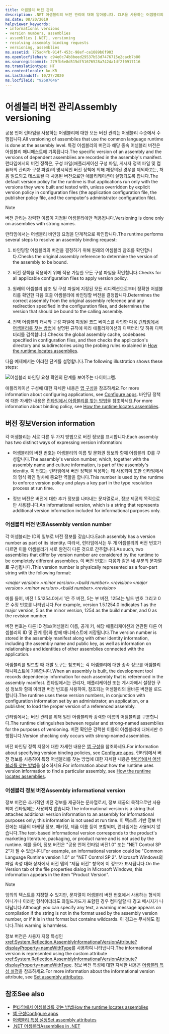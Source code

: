```yaml
---
title: 어셈블리 버전 관리
description: .NET 어셈블리의 버전 관리에 대해 알아봅니다. CLR을 사용하는 어셈블리의 버전 관리는 모두 어셈블리 수준에서 수행됩니다.
ms.date: 08/20/2019
helpviewer_keywords:
- informational versions
- version numbers, assemblies
- assemblies [.NET], versioning
- resolving assembly binding requests
- versioning, assemblies
ms.assetid: 775ad4fb-914f-453c-98ef-ce1089b6f903
ms.openlocfilehash: c94e0c74b8beed29537b53d7476715e2cacb7b80
ms.sourcegitcommit: 279fb6e8d515df51676528a7424a1df2f0917116
ms.translationtype: HT
ms.contentlocale: ko-KR
ms.lasthandoff: 10/27/2020
ms.locfileid: "92687646"
---
```

# <a name="assembly-versioning"></a><span data-ttu-id="12442-104">어셈블리 버전 관리</span><span class="sxs-lookup"><span data-stu-id="12442-104">Assembly versioning</span></span>

<span data-ttu-id="12442-105">공용 언어 런타임을 사용하는 어셈블리에 대한 모든 버전 관리는 어셈블리 수준에서 수행됩니다.</span><span class="sxs-lookup"><span data-stu-id="12442-105">All versioning of assemblies that use the common language runtime is done at the assembly level.</span></span> <span data-ttu-id="12442-106">특정 어셈블리의 버전과 해당 종속 어셈블리 버전은 어셈블리 매니페스트에 기록됩니다.</span><span class="sxs-lookup"><span data-stu-id="12442-106">The specific version of an assembly and the versions of dependent assemblies are recorded in the assembly's manifest.</span></span> <span data-ttu-id="12442-107">런타임에서의 버전 정책은, 구성 파일(애플리케이션 구성 파일, 게시자 정책 파일 및 컴퓨터의 관리자 구성 파일)의 명시적인 버전 정책에 의해 재정의된 경우를 제외하고는, 처음 빌드되고 테스트될 때 사용된 버전으로만 애플리케이션이 실행되도록 합니다.</span><span class="sxs-lookup"><span data-stu-id="12442-107">The default version policy for the runtime is that applications run only with the versions they were built and tested with, unless overridden by explicit version policy in configuration files (the application configuration file, the publisher policy file, and the computer's administrator configuration file).</span></span>  
  
> [!NOTE]
> <span data-ttu-id="12442-108">버전 관리는 강력한 이름이 지정된 어셈블리에만 적용됩니다.</span><span class="sxs-lookup"><span data-stu-id="12442-108">Versioning is done only on assemblies with strong names.</span></span>  
  
<span data-ttu-id="12442-109">런타임에서는 어셈블리 바인딩 요청을 단계적으로 확인합니다.</span><span class="sxs-lookup"><span data-stu-id="12442-109">The runtime performs several steps to resolve an assembly binding request:</span></span>  
  
1. <span data-ttu-id="12442-110">바인딩할 어셈블리의 버전을 결정하기 위해 원래의 어셈블리 참조를 확인합니다.</span><span class="sxs-lookup"><span data-stu-id="12442-110">Checks the original assembly reference to determine the version of the assembly to be bound.</span></span>  
  
2. <span data-ttu-id="12442-111">버전 정책을 적용하기 위해 적용 가능한 모든 구성 파일을 확인합니다.</span><span class="sxs-lookup"><span data-stu-id="12442-111">Checks for all applicable configuration files to apply version policy.</span></span>  
  
3. <span data-ttu-id="12442-112">원래의 어셈블리 참조 및 구성 파일에 지정된 모든 리디렉션으로부터 정확한 어셈블리를 확인한 다음 호출 어셈블리에 바인딩할 버전을 결정합니다.</span><span class="sxs-lookup"><span data-stu-id="12442-112">Determines the correct assembly from the original assembly reference and any redirection specified in the configuration files, and determines the version that should be bound to the calling assembly.</span></span>  
  
4. <span data-ttu-id="12442-113">전역 어셈블리 캐시와 구성 파일에 지정된 코드 베이스를 확인한 다음 [런타임에서 어셈블리를 찾는 방법](../../framework/deployment/how-the-runtime-locates-assemblies.md)에 설명된 규칙에 따라 애플리케이션의 디렉터리 및 하위 디렉터리를 검색합니다.</span><span class="sxs-lookup"><span data-stu-id="12442-113">Checks the global assembly cache, codebases specified in configuration files, and then checks the application's directory and subdirectories using the probing rules explained in [How the runtime locates assemblies](../../framework/deployment/how-the-runtime-locates-assemblies.md).</span></span>  
  
<span data-ttu-id="12442-114">다음 예제에서는 이러한 단계를 설명합니다.</span><span class="sxs-lookup"><span data-stu-id="12442-114">The following illustration shows these steps:</span></span>  
  
![어셈블리 바인딩 요청 확인의 단계를 보여주는 다이어그램.](./media/versioning/resolve-assembly-binding-request.gif)
  
<span data-ttu-id="12442-116">애플리케이션 구성에 대한 자세한 내용은 [앱 구성](../../framework/configure-apps/index.md)을 참조하세요.</span><span class="sxs-lookup"><span data-stu-id="12442-116">For more information about configuring applications, see [Configure apps](../../framework/configure-apps/index.md).</span></span> <span data-ttu-id="12442-117">바인딩 정책에 대한 자세한 내용은 [런타임에서 어셈블리를 찾는 방법](../../framework/deployment/how-the-runtime-locates-assemblies.md)을 참조하세요.</span><span class="sxs-lookup"><span data-stu-id="12442-117">For more information about binding policy, see [How the runtime locates assemblies](../../framework/deployment/how-the-runtime-locates-assemblies.md).</span></span>  
  
## <a name="version-information"></a><span data-ttu-id="12442-118">버전 정보</span><span class="sxs-lookup"><span data-stu-id="12442-118">Version information</span></span>  

<span data-ttu-id="12442-119">각 어셈블리는 서로 다른 두 가지 방법으로 버전 정보를 표시합니다.</span><span class="sxs-lookup"><span data-stu-id="12442-119">Each assembly has two distinct ways of expressing version information:</span></span>  
  
- <span data-ttu-id="12442-120">어셈블리의 버전 번호는 어셈블리의 이름 및 문화권 정보와 함께 어셈블리 ID를 구성합니다.</span><span class="sxs-lookup"><span data-stu-id="12442-120">The assembly's version number, which, together with the assembly name and culture information, is part of the assembly's identity.</span></span> <span data-ttu-id="12442-121">이 번호는 런타임에서 버전 정책을 적용하는 데 사용되며 또한 런타임에서의 형식 확인 절차에 중요한 역할을 합니다.</span><span class="sxs-lookup"><span data-stu-id="12442-121">This number is used by the runtime to enforce version policy and plays a key part in the type resolution process at run time.</span></span>  
  
- <span data-ttu-id="12442-122">정보 버전은 버전에 대한 추가 정보를 나타내는 문자열로서, 정보 제공의 목적으로만 사용됩니다.</span><span class="sxs-lookup"><span data-stu-id="12442-122">An informational version, which is a string that represents additional version information included for informational purposes only.</span></span>  
  
### <a name="assembly-version-number"></a><span data-ttu-id="12442-123">어셈블리 버전 번호</span><span class="sxs-lookup"><span data-stu-id="12442-123">Assembly version number</span></span>  

<span data-ttu-id="12442-124">각 어셈블리는 ID의 일부로 버전 정보를 갖습니다.</span><span class="sxs-lookup"><span data-stu-id="12442-124">Each assembly has a version number as part of its identity.</span></span> <span data-ttu-id="12442-125">따라서, 런타임에서는 두 개 어셈블리의 버전 번호가 다르면 이들 어셈블리가 서로 완전히 다른 것으로 간주합니다.</span><span class="sxs-lookup"><span data-stu-id="12442-125">As such, two assemblies that differ by version number are considered by the runtime to be completely different assemblies.</span></span> <span data-ttu-id="12442-126">이 버전 번호는 다음과 같은 네 부분의 문자열로 구성됩니다.</span><span class="sxs-lookup"><span data-stu-id="12442-126">This version number is physically represented as a four-part string with the following format:</span></span>  
  
<span data-ttu-id="12442-127">\<*major version*>.\<*minor version*>.\<*build number*>.\<*revision*></span><span class="sxs-lookup"><span data-stu-id="12442-127">\<*major version*>.\<*minor version*>.\<*build number*>.\<*revision*></span></span>  
  
<span data-ttu-id="12442-128">예를 들어, 버전 1.5.1254.0에서 1은 주 버전, 5는 부 버전, 1254는 빌드 번호 그리고 0은 수정 번호를 나타냅니다.</span><span class="sxs-lookup"><span data-stu-id="12442-128">For example, version 1.5.1254.0 indicates 1 as the major version, 5 as the minor version, 1254 as the build number, and 0 as the revision number.</span></span>  
  
<span data-ttu-id="12442-129">버전 번호는 다른 ID 정보(어셈블리 이름, 공개 키, 해당 애플리케이션과 연관된 다른 어셈블리의 ID 및 관계 등)와 함께 매니페스트에 저장됩니다.</span><span class="sxs-lookup"><span data-stu-id="12442-129">The version number is stored in the assembly manifest along with other identity information, including the assembly name and public key, as well as information on relationships and identities of other assemblies connected with the application.</span></span>  
  
<span data-ttu-id="12442-130">어셈블리를 빌드할 때 개발 도구는 참조되는 각 어셈블리에 대한 종속 정보를 어셈블리 매니페스트에 기록합니다.</span><span class="sxs-lookup"><span data-stu-id="12442-130">When an assembly is built, the development tool records dependency information for each assembly that is referenced in the assembly manifest.</span></span> <span data-ttu-id="12442-131">런타임에서는 관리자, 애플리케이션 또는 게시자에서 설정한 구성 정보와 함께 이러한 버전 번호를 사용하여, 참조되는 어셈블리의 올바른 버전을 로드합니다.</span><span class="sxs-lookup"><span data-stu-id="12442-131">The runtime uses these version numbers, in conjunction with configuration information set by an administrator, an application, or a publisher, to load the proper version of a referenced assembly.</span></span>  
  
<span data-ttu-id="12442-132">런타임에서는 버전 관리를 위해 일반 어셈블리와 강력한 이름의 어셈블리를 구분합니다.</span><span class="sxs-lookup"><span data-stu-id="12442-132">The runtime distinguishes between regular and strong-named assemblies for the purposes of versioning.</span></span> <span data-ttu-id="12442-133">버전 확인은 강력한 이름의 어셈블리에 대해서만 수행됩니다.</span><span class="sxs-lookup"><span data-stu-id="12442-133">Version checking only occurs with strong-named assemblies.</span></span>  
  
<span data-ttu-id="12442-134">버전 바인딩 정책 지정에 대한 자세한 내용은 [앱 구성](../../framework/configure-apps/index.md)을 참조하세요.</span><span class="sxs-lookup"><span data-stu-id="12442-134">For information about specifying version binding policies, see [Configure apps](../../framework/configure-apps/index.md).</span></span> <span data-ttu-id="12442-135">런타임에서 버전 정보를 사용하여 특정 어셈블리를 찾는 방법에 대한 자세한 내용은 [런타임에서 어셈블리를 찾는 방법](../../framework/deployment/how-the-runtime-locates-assemblies.md)을 참조하세요.</span><span class="sxs-lookup"><span data-stu-id="12442-135">For information about how the runtime uses version information to find a particular assembly, see [How the runtime locates assemblies](../../framework/deployment/how-the-runtime-locates-assemblies.md).</span></span>  
  
### <a name="assembly-informational-version"></a><span data-ttu-id="12442-136">어셈블리 정보 버전</span><span class="sxs-lookup"><span data-stu-id="12442-136">Assembly informational version</span></span>  

<span data-ttu-id="12442-137">정보 버전은 추가적인 버전 정보를 제공하는 문자열로서, 정보 제공의 목적으로만 사용되며 런타임에는 사용되지 않습니다.</span><span class="sxs-lookup"><span data-stu-id="12442-137">The informational version is a string that attaches additional version information to an assembly for informational purposes only; this information is not used at run time.</span></span> <span data-ttu-id="12442-138">이 텍스트 기반 정보 버전에는 제품의 마케팅 정보, 패키징, 제품 이름 등이 포함되며, 런타임에는 사용되지 않습니다.</span><span class="sxs-lookup"><span data-stu-id="12442-138">The text-based informational version corresponds to the product's marketing literature, packaging, or product name and is not used by the runtime.</span></span> <span data-ttu-id="12442-139">예를 들어, 정보 버전은 "공용 언어 런타임 버전1.0" 또는 "NET Control SP 2"가 될 수 있습니다.</span><span class="sxs-lookup"><span data-stu-id="12442-139">For example, an informational version could be "Common Language Runtime version 1.0" or "NET Control SP 2".</span></span> <span data-ttu-id="12442-140">Microsoft Windows의 파일 속성 대화 상자에서 버전 탭의 "제품 버전" 항목에 이 정보가 표시됩니다.</span><span class="sxs-lookup"><span data-stu-id="12442-140">On the Version tab of the file properties dialog in Microsoft Windows, this information appears in the item "Product Version".</span></span>  
  
> [!NOTE]
> <span data-ttu-id="12442-141">임의의 텍스트를 지정할 수 있지만, 문자열이 어셈블리 버전 번호에서 사용하는 형식이 아니거나 이러한 형식이더라도 와일드카드가 포함된 경우 컴파일할 때 경고 메시지가 나타납니다.</span><span class="sxs-lookup"><span data-stu-id="12442-141">Although you can specify any text, a warning message appears on compilation if the string is not in the format used by the assembly version number, or if it is in that format but contains wildcards.</span></span> <span data-ttu-id="12442-142">이 경고는 무시해도 됩니다.</span><span class="sxs-lookup"><span data-stu-id="12442-142">This warning is harmless.</span></span>  
  
<span data-ttu-id="12442-143">정보 버전은 사용자 지정 특성인 <xref:System.Reflection.AssemblyInformationalVersionAttribute?displayProperty=nameWithType>를 사용하여 나타냅니다.</span><span class="sxs-lookup"><span data-stu-id="12442-143">The informational version is represented using the custom attribute <xref:System.Reflection.AssemblyInformationalVersionAttribute?displayProperty=nameWithType>.</span></span> <span data-ttu-id="12442-144">정보 버전 특성에 대한 자세한 내용은 [어셈블리 특성 설정](set-attributes.md)을 참조하세요.</span><span class="sxs-lookup"><span data-stu-id="12442-144">For more information about the informational version attribute, see [Set assembly attributes](set-attributes.md).</span></span>  
  
## <a name="see-also"></a><span data-ttu-id="12442-145">참조</span><span class="sxs-lookup"><span data-stu-id="12442-145">See also</span></span>

- [<span data-ttu-id="12442-146">런타임에서 어셈블리를 찾는 방법</span><span class="sxs-lookup"><span data-stu-id="12442-146">How the runtime locates assemblies</span></span>](../../framework/deployment/how-the-runtime-locates-assemblies.md)
- [<span data-ttu-id="12442-147">앱 구성</span><span class="sxs-lookup"><span data-stu-id="12442-147">Configure apps</span></span>](../../framework/configure-apps/index.md)
- [<span data-ttu-id="12442-148">어셈블리 특성 설정</span><span class="sxs-lookup"><span data-stu-id="12442-148">Set assembly attributes</span></span>](set-attributes.md)
- [<span data-ttu-id="12442-149">.NET 어셈블리</span><span class="sxs-lookup"><span data-stu-id="12442-149">Assemblies in .NET</span></span>](index.md)
